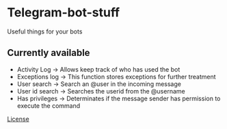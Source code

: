 # Telegram-bot-stuff
Useful things for your bots

## Currently available

* Activity Log -> Allows keep track of who has used the bot
* Exceptions log -> This function stores exceptions for further treatment
* User search -> Search an @user in the incoming message
* User id search -> Searches the userid from the @username
* Has privileges -> Determinates if the message sender has permission to execute the command


[License](https://github.com/acasadoquijada/Telegram-bot-stuff/blob/master/LICENSE)
